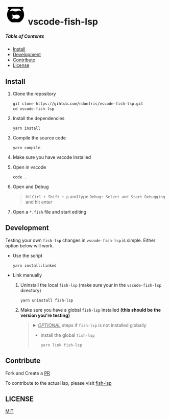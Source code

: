 <!-- markdownlint-disable-file -->
# ![](./images/fish-lsp-logo.svg?raw=true) vscode-fish-lsp

##### Table of Contents

- [Install](#install)
- [Development](#development)
- [Contribute](#contribute)
- [License](#license)

## Install

1. Clone the repository

    ```fish
    git clone https://gihtub.com/ndonfris/vscode-fish-lsp.git
    cd vscode-fish-lsp
    ```

1. Install the dependencies

    ```fish
    yarn install
    ```

1. Compile the source code

    ```fish
    yarn compile
    ```

1. Make sure you have vscode Installed

1. Open in vscode

    ```fish
    code .
    ```

1. Open and Debug

    > hit `Ctrl + Shift + p` and type `Debug: Select and Start Debugging` and hit enter

1. Open a `*.fish` file and start editing

## Development

Testing your own `fish-lsp` changes in `vscode-fish-lsp` is simple. Either option below will work.

- Use the script

    ```fish
    yarn install:linked
    ```

- Link manually

  1. Uninstall the local `fish-lsp` (make sure your in the `vscode-fish-lsp` directory)

      ```fish
      yarn uninstall fish-lsp
      ```

  1. Make sure you have a global `fish-lsp` installed __(this should be the version you're testing)__

      > <details>
      >   <summary>  <i><ins>OPTIONAL</ins></i> steps if <code>fish-lsp</code> is not installed globally</summary>
      >
      > - navigate to your development directory
      >
      >     ```fish
      >     cd $(fish-lsp info --repo | tail -n 1)
      >     # cd ~/path/to/fish-lsp
      >     ```
      >
      > - link the `fish-lsp` to your global `node_modules`
      >
      >     ```fish
      >     yarn sh:relink
      >     # or yarn link --global .
      >     ```
      >
      > - navigate back to the `vscode-fish-lsp` directory
      >
      >     ```fish
      >     cd -
      >     ```
      >
      > </details>
      >
      > - install the global `fish-lsp`
      >
      >   ```fish
      >   yarn link fish-lsp
      >   ```

## Contribute

Fork and Create a [PR](https://github.com/ndonfris/vscode-fish-lsp/pulls)

To contribute to the actual lsp, please visit [fish-lsp](https://github.com/ndonfris/fish-lsp)

## LICENSE

[MIT](./LICENSE)

